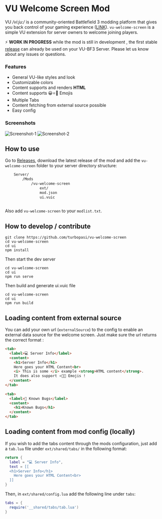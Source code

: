 # VU Welcome Screen Mod
VU _/vi:ju:/_ is a community-oriented Battlefield 3 modding platform that gives you back control of your gaming experience ([LINK](https://veniceunleashed.net/)). `vu-welcome-screen` is a simple VU extension for server owners to welcome joining players. 

⚡ **WORK IN PROGRESS** while the mod is still in development , the first stable [release](https://github.com/turbopasi/vu-welcome-screen/releases) can already be used on your VU-BF3 Server. Please let us know about any issues or questions.

### Features
- General VU-like styles and look
- Customizable colors
- Content supports and renders **HTML**
- Content supports 😀⭐🦀 Emojis
- Multiple Tabs
- Content fetching from external source possible
- Easy config

### Screenshots
![Screenshot-1](https://i.imgur.com/YX20P4Z.jpg)
![Screenshot-2](https://i.imgur.com/gQgE0SX.jpg)
## How to use
Go to [Releases](https://github.com/turbopasi/vu-welcome-screen/releases), download the latest release of the mod and add the `vu-welcome-screen` folder to your server directory structure:
```bash
	Server/
		/Mods
			/vu-welcome-screen
				ext/
				mod.json
				ui.vuic
		
```
Also add `vu-welcome-screen` to your `modlist.txt`.

## How to develop / contribute

```
git clone https://github.com/turbopasi/vu-welcome-screen
cd vu-welcome-screen
cd ui
npm install
```
Then start the dev server
```
cd vu-welcome-screen
cd ui
npm run serve
```
Then build and generate ui.vuic  file
```
cd vu-welcome-screen
cd ui
npm run build
```

## Loading content from external source

You can add your own url (`externalSource`) to the config to enable an external data source for the welcome screen. 
Just make sure the url returns the correct format : 
```html
<tab>
  <label>💻 Server Info</label>
  <content>
    <h1>Server Info</h1>
    Here goes your HTML Content<br>
    <i> This is some </i> example <strong>HTML content</strong>.
    It does also support ⭐🥨🚚 Emojis !
  </content>
</tab>
      
<tab>
  <label>🐞 Known Bugs</label>
  <content>
    <h1>Known Bugs</h1>
  </content>
</tab>
```

## Loading content from mod config (locally)

If you wish to add the tabs content through the mods configuration, just add a `tab.lua` file under `ext/shared/tabs/` in the following format: 
```lua
return {
  label = "💻 Server Info",
  text = [[
  <h1>Server Info</h1>
	Here goes your HTML Content<br>
  ]]
}
```
Then, in `ext/shared/config.lua` add the following line under `tabs`:
```lua
tabs = {
  require('__shared/tabs/tab.lua')
}
```
